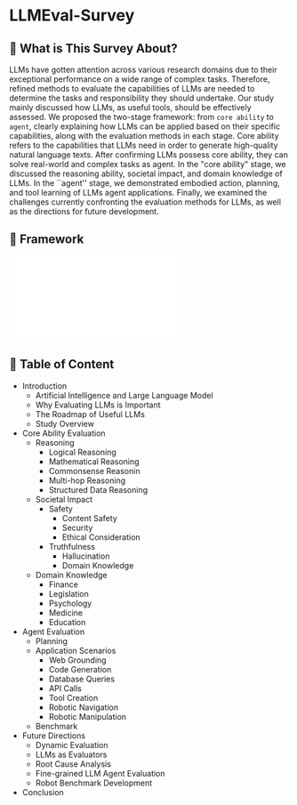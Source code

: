 # LLMEval-Survey

## 📌 What is This Survey About?
LLMs have gotten attention across various research domains due to their exceptional performance on a wide range of complex tasks. Therefore, refined methods to evaluate the capabilities of LLMs are needed to determine the tasks and responsibility they should undertake. Our study mainly discussed how LLMs, as useful tools, should be effectively assessed. We proposed the two-stage framework: from ``core ability`` to ``agent``, clearly explaining how LLMs can be applied based on their specific capabilities, along with the evaluation methods in each stage. Core ability refers to the capabilities that LLMs need in order to generate high-quality natural language texts. After confirming LLMs possess core ability, they can solve real-world and complex tasks as agent. In the "core ability" stage, we discussed the reasoning ability, societal impact, and domain knowledge of LLMs. In the ``agent'' stage, we demonstrated embodied action, planning, and tool learning of LLMs agent applications. Finally, we examined the challenges currently confronting the evaluation methods for LLMs, as well as the directions for future development.

## 🤖 Framework 
![contents](./framework.pdf)

## 📖 Table of Content

* Introduction
    * Artificial Intelligence and Large Language Model
    * Why Evaluating LLMs is Important
    * The Roadmap of Useful LLMs
    * Study Overview
* Core Ability Evaluation
   * Reasoning 
        * Logical Reasoning
        * Mathematical Reasoning
        * Commonsense Reasonin
        * Multi-hop Reasoning
        * Structured Data Reasoning
    * Societal Impact
      * Safety
         * Content Safety
         * Security
         * Ethical Consideration
      * Truthfulness
         * Hallucination
         * Domain Knowledge
   * Domain Knowledge
      * Finance
      * Legislation
      * Psychology
      * Medicine
      * Education
 * Agent Evaluation
   * Planning
   * Application Scenarios
      * Web Grounding
      * Code Generation
      * Database Queries
      * API Calls
      * Tool Creation
      * Robotic Navigation
      * Robotic Manipulation 
   *  Benchmark
* Future Directions
   * Dynamic Evaluation
   * LLMs as Evaluators
   * Root Cause Analysis
   * Fine-grained LLM Agent Evaluation
   * Robot Benchmark Development
* Conclusion
